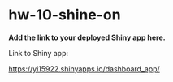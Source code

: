 # hw-10-shine-on

**Add the link to your deployed Shiny app here.**

Link to Shiny app: 

https://yi15922.shinyapps.io/dashboard_app/
